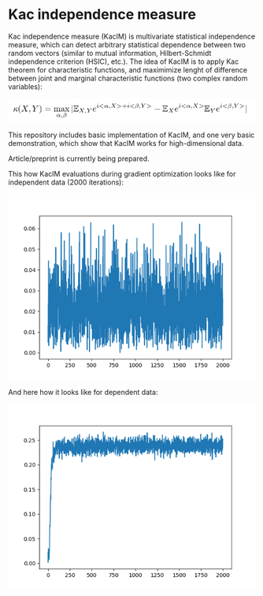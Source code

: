 # Kac independence measure 
Kac independence measure (KacIM) is multivariate statistical independence measure, 
which can detect arbitrary statistical dependence between two random vectors (similar to mutual information, Hilbert-Schmidt independence criterion (HSIC), etc.). The idea of KacIM is to apply Kac theorem for characteristic functions, and maximimize lenght of difference 
between joint and marginal characteristic functions (two complex random variables):

![Alt text](./kac_im.png?raw=true "KacIM")


This repository includes basic implementation of KacIM, and one very basic demonstration, which show that KacIM works for high-dimensional data.


Article/preprint is currently being prepared.

This how KacIM evaluations during gradient optimization looks like for independent data (2000 iterations):

![Alt text](./independent.png?raw=true "Title")

And here how it looks like for dependent data:

![Alt text](./dependent.png?raw=true "Title")





